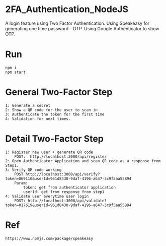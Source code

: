 # 2FA_Authentication_NodeJS
A login feature using Two Factor Authentication.
Using Speakeasy for generating one time password - OTP.
Using Google Authenticator to show OTP.

# Run
    npm i
    npm start

# General Two-Factor Step
````
1: Generate a secret
2: Show a QR code for the user to scan in
3: Authenticate the token for the first time
4: Validation for next times.
````

# Detail Two-Factor Step
````
1: Register new user + generate QR code
    POST:  http://localhost:3000/api/register
2: Open Authenticator Application and scan QR code as a response from Step1.
3: Verify QR code working
    POST http://localhost:3000/api/verify?token=069110&userId=961d8430-9daf-4196-a647-3c9f5aa55894
    Param:
        token: get from authenticator application
        userId: get from response from step1
4: Validate user everytime user login
    POST: http://localhost:3000/api/validate?token=017619&userId=961d8430-9daf-4196-a647-3c9f5aa55894
````

# Ref
    https://www.npmjs.com/package/speakeasy
